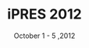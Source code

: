 ---
date: October 1 - 5 ,2012
layout: ipres
location: Toronto, Canada
parent: iPRES
proceedings_full: ''
proceedings_ideals: ''
proceedings_osf: ''
proceedings_phaidra: http://phaidra.univie.ac.at/o:293685
session_recordings: ''
title: iPRES 2012
website: http://iPRES.ischool.utoronto.ca/
website_mirror_ipres: https://ipres-conference.org/ipres12/
website_status: gone
year: 2012
has_children: true
---